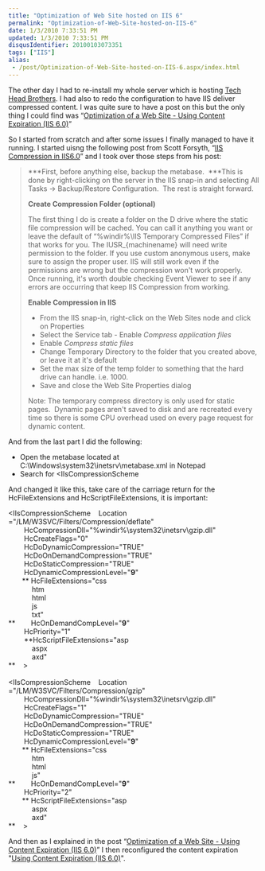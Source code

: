 ```yaml
---
title: "Optimization of Web Site hosted on IIS 6"
permalink: "Optimization-of-Web-Site-hosted-on-IIS-6"
date: 1/3/2010 7:33:51 PM
updated: 1/3/2010 7:33:51 PM
disqusIdentifier: 20100103073351
tags: ["IIS"]
alias:
 - /post/Optimization-of-Web-Site-hosted-on-IIS-6.aspx/index.html
---
```

The other day I had to re-install my whole server which is hosting [Tech Head Brothers](http://www.techheadbrothers.com/). I had also to redo the configuration to have IIS deliver compressed content. I was quite sure to have a post on this but the only thing I could find was “[Optimization of a Web Site - Using Content Expiration (IIS 6.0)](http://weblogs.asp.net/lkempe/archive/2007/07/25/optimization-of-a-web-site-using-content-expiration-iis-6-0.aspx)”

So I started from scratch and after some issues I finally managed to have it running. I started uisng the following post from Scott Forsyth, “[IIS Compression in IIS6.0](http://weblogs.asp.net/owscott/archive/2004/01/12/57916.aspx)” and I took over those steps from his post:
<!-- more -->

> ***First, before anything else, backup the metabase.  ***This is done by right-clicking on the server in the IIS snap-in and selecting All Tasks -> Backup/Restore Configuration.  The rest is straight forward.
> 
> **Create Compression Folder (optional)**
> 
> The first thing I do is create a folder on the D drive where the static file compression will be cached. You can call it anything you want or leave the default of “%windir%\IIS Temporary Compressed Files” if that works for you. The IUSR_{machinename} will need write permission to the folder. If you use custom anonymous users, make sure to assign the proper user. IIS will still work even if the permissions are wrong but the compression won't work properly. Once running, it's worth double checking Event Viewer to see if any errors are occurring that keep IIS Compression from working.
> 
> **Enable Compression in IIS**
> 
> - From the IIS snap-in, right-click on the Web Sites node and click on Properties
> - Select the Service tab - Enable *Compress application files*
> - Enable *Compress static files*
> - Change Temporary Directory to the folder that you created above, or leave it at it's default
> - Set the max size of the temp folder to something that the hard drive can handle. i.e. 1000. 
> - Save and close the Web Site Properties dialog
> 
> Note: The temporary compress directory is only used for static pages.  Dynamic pages aren't saved to disk and are recreated every time so there is some CPU overhead used on every page request for dynamic content.

And from the last part I did the following:

*   Open the metabase located at C:\Windows\system32\inetsrv\metabase.xml in Notepad
*   Search for <IIsCompressionScheme   

And changed it like this, take care of the carriage return for the HcFileExtensions and HcScriptFileExtensions, it is important:

<IIsCompressionScheme    Location ="/LM/W3SVC/Filters/Compression/deflate"     
        HcCompressionDll="%windir%\system32\inetsrv\gzip.dll"      
        HcCreateFlags="0"      
        HcDoDynamicCompression="TRUE"      
        HcDoOnDemandCompression="TRUE"      
        HcDoStaticCompression="TRUE"      
        HcDynamicCompressionLevel="**9**"      
       ** HcFileExtensions="css       
            htm        
            html        
            js        
            txt"        
**        HcOnDemandCompLevel="**9**"      
        HcPriority="1"      
        **HcScriptFileExtensions="asp       
            aspx        
            axd"        
**    >      
</IIsCompressionScheme>      
<IIsCompressionScheme    Location ="/LM/W3SVC/Filters/Compression/gzip"      
        HcCompressionDll="%windir%\system32\inetsrv\gzip.dll"      
        HcCreateFlags="1"      
        HcDoDynamicCompression="TRUE"      
        HcDoOnDemandCompression="TRUE"      
        HcDoStaticCompression="TRUE"      
        HcDynamicCompressionLevel="**9**"      
       ** HcFileExtensions="css       
            htm        
            html        
            js"        
**        HcOnDemandCompLevel="**9**"      
        HcPriority="2"      
       ** HcScriptFileExtensions="asp       
            aspx        
            axd"        
**    >

And then as I explained in the post “[Optimization of a Web Site - Using Content Expiration (IIS 6.0)](http://weblogs.asp.net/lkempe/archive/2007/07/25/optimization-of-a-web-site-using-content-expiration-iis-6-0.aspx)” I then reconfigured the content expiration "[Using Content Expiration (IIS 6.0)](http://www.microsoft.com/technet/prodtechnol/WindowsServer2003/Library/IIS/0fc16fe7-be45-4033-a5aa-d7fda3c993ff.mspx?mfr=true)".
